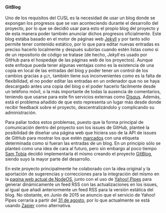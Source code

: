 #### GitBlog

Uno de los requisitos del CUSL es la necesidad de usar un blog donde se expongan
los progresos que se van aconteciendo durante el desarrollo del proyecto, por lo
que se decidió usar para esto el propio blog del proyecto y de esta manera poder
también anunciar dichos progresos oficialmente. Este blog estába basado en el
motor de páginas web [Jekyll](https://jekyllrb.com) y por tanto sólo permite
tener contenido estático, por lo que para editar nuevas entradas es preciso
hacerlo localmente y después subirlas cuando estén listas como si de un
repositorio de código se tratase (de hecho, *Jekyll* es usado por GitHub para el
hospedaje de las páginas web de los proyectos). Aunque este enfoque pueda tener
algunas ventajas como es la existencia de una copia en local de las entradas del
blog y poder tener un control de los cambios gracias a `git`, también tiene sus
inconvenientes como es la falta de flexibilidad, el no poder editar las entradas
en un ordenador que no se haya descargado antes una copia del blog o el poder
hacerlo fácilmente desde un teléfono móvil, o la más importante de todas la
ausencia de comentarios, teniendo que usarse para este fin servicios externas
como [Disqus](https://disqus.com). Además, está el problema añadido de que esto
representa un lugar más desde donde recibir feedback sobre el proyecto,
descentralizándolo y complicando su administración.

Para paliar todos estos problemas, puesto que la forma principal de comunicación
dentro del proyecto son los issues de GitHub, planteé la posibilidad de diseñar
una página web que hiciera uso de la API de issues de GitHub para mostrar los
que estén [marcados](https://github.com/NodeOS/NodeOS/issues?q=label%3Ablog) con
una etiqueta determinada como si fueran las entradas de un blog. En un principio
sólo se planteó como una idea de cara al futuro, pero sin embargo al poco tiempo
[Sam Tobia](https://github.com/formula1) decidió implementarla él mismo creando
el proyecto [GitBlog](https://github.com/NodeOS/GitBlog), siendo suyo la mayor
parte del desarrollo.

En este proyecto principalmente he colaborado con la idea original y la
aportación de sugerencias y correcciones para la integración del mismo en la
[pagina web actual de NodeOS](https://node-os.com), junto con el uso de
[Yahoo! Pipes](https://en.wikipedia.org/wiki/Yahoo!_Pipes) para generar
dinámicamente un feed RSS con las actualizaciones en los issues, al igual que
añadí anteriormente un feed RSS para la versión estática del blog. No obstante,
en Junio de 2015 se anuncio que el servicio de Yahoo! Pipes cerraría a partir
del [31 de agosto](http://readwrite.com/2015/06/08/yahoo-shuts-down-pipes), por
lo que actualmente se está usando [Zapier](https://zapier.com) como alternativa.
